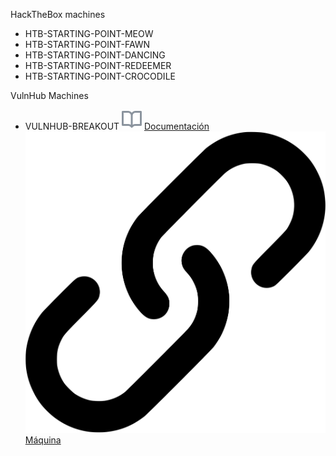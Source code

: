 HackTheBox machines 

- HTB-STARTING-POINT-MEOW
- HTB-STARTING-POINT-FAWN
- HTB-STARTING-POINT-DANCING
- HTB-STARTING-POINT-REDEEMER
- HTB-STARTING-POINT-CROCODILE

VulnHub Machines


- VULNHUB-BREAKOUT ![   ](https://github.com/TheZombrex/machines/blob/main/icons/octicons/Wiki.svg) <a href='https://github.com/TheZombrex/machines/blob/main/docs/Breakout.pdf'>Documentación</a> ![   ](https://github.com/TheZombrex/machines/blob/main/icons/octicons/link.svg) <a href='https://www.vulnhub.com/entry/empire-breakout,751/'>Máquina</a>
